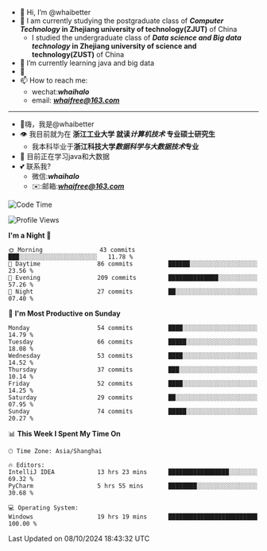 - 👋 Hi, I’m @whaibetter
- 👀 I am currently studying the postgraduate class of ***Computer Technology* in Zhejiang university of technology(ZJUT)** of China
  -  I studied the undergraduate class of ***Data science and Big data technology* in Zhejiang university of science and technology(ZUST)** of China
- 🌱 I’m currently learning java and big data
- 💞️ 
- 📫 How to reach me: 
  - wechat:***whaihalo***
  - email: ***whaifree@163.com***
 ------------------------
- 👋嗨，我是@whaibetter
- 👁 我目前就为在 **浙江工业大学 就读*计算机技术* 专业硕士研究生**
  - 我本科毕业于**浙江科技大学*数据科学与大数据技术*专业**
- 🌴 目前正在学习java和大数据
- 💕 联系我?
  - 微信:***whaihalo***
  - ✉️:邮箱:***whaifree@163.com***

<!--START_SECTION:waka-->
![Code Time](http://img.shields.io/badge/Code%20Time-515%20hrs%209%20mins-blue)

![Profile Views](http://img.shields.io/badge/Profile%20Views-0-blue)

**I'm a Night 🦉** 

```text
🌞 Morning                43 commits          ███░░░░░░░░░░░░░░░░░░░░░░   11.78 % 
🌆 Daytime                86 commits          ██████░░░░░░░░░░░░░░░░░░░   23.56 % 
🌃 Evening                209 commits         ██████████████░░░░░░░░░░░   57.26 % 
🌙 Night                  27 commits          ██░░░░░░░░░░░░░░░░░░░░░░░   07.40 % 
```
📅 **I'm Most Productive on Sunday** 

```text
Monday                   54 commits          ████░░░░░░░░░░░░░░░░░░░░░   14.79 % 
Tuesday                  66 commits          █████░░░░░░░░░░░░░░░░░░░░   18.08 % 
Wednesday                53 commits          ████░░░░░░░░░░░░░░░░░░░░░   14.52 % 
Thursday                 37 commits          ███░░░░░░░░░░░░░░░░░░░░░░   10.14 % 
Friday                   52 commits          ████░░░░░░░░░░░░░░░░░░░░░   14.25 % 
Saturday                 29 commits          ██░░░░░░░░░░░░░░░░░░░░░░░   07.95 % 
Sunday                   74 commits          █████░░░░░░░░░░░░░░░░░░░░   20.27 % 
```


📊 **This Week I Spent My Time On** 

```text
🕑︎ Time Zone: Asia/Shanghai

🔥 Editors: 
IntelliJ IDEA            13 hrs 23 mins      █████████████████░░░░░░░░   69.32 % 
PyCharm                  5 hrs 55 mins       ████████░░░░░░░░░░░░░░░░░   30.68 % 

💻 Operating System: 
Windows                  19 hrs 19 mins      █████████████████████████   100.00 % 
```


 Last Updated on 08/10/2024 18:43:32 UTC
<!--END_SECTION:waka-->
